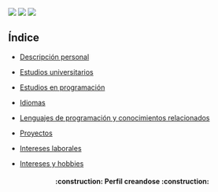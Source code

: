 <p align="left">
   <img src="https://img.shields.io/badge/LENGUAJE BASE-EN%20JAVA-blue">
   <img src="https://img.shields.io/badge/Área 1-%20 PROGRAMACIÓN-red">
   <img src="https://img.shields.io/badge/Área 2-%20 COMERCIO INTERNACIONAL-purple">
 </p>

   

 ## Índice 

* [Descripción personal](#descripción-personal)

* [Estudios universitarios](#Estudios-universitarios)

* [Estudios en programación](#Estudios-programación)

* [Idiomas](#Idiomas)

* [Lenguajes de programación y conocimientos relacionados](#Lenguajes-de-programación-y-conocimientos-relacionados)

* [Proyectos](#Proyectos)

* [Intereses laborales](#intereses-laborales)

* [Intereses y hobbies](#intereses-y-hobbies)


<h4 align="center">
:construction: Perfil creandose :construction:
</h4>
